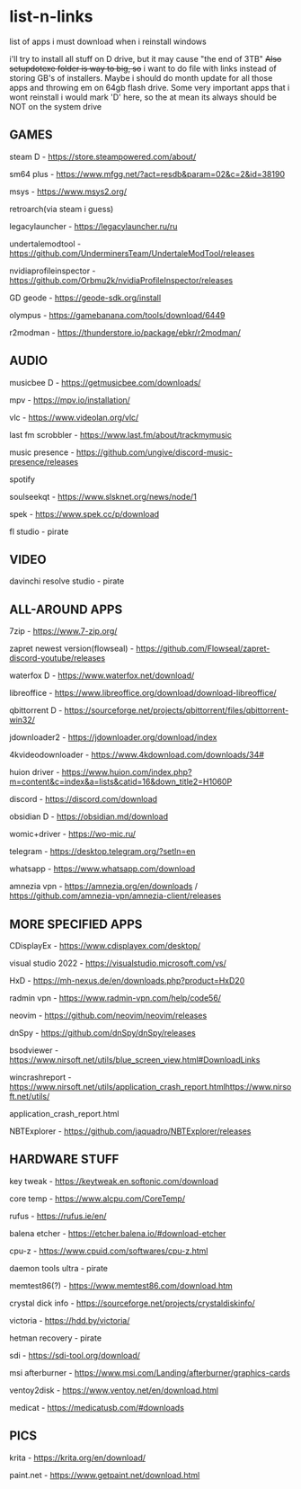 # list-n-links
list of apps i must download when i reinstall windows

i'll try to install all stuff on D drive, but it may cause "the end of 3TB"
~~Also setupdotexe folder is way to big, so~~ i want to do file with links instead of storing GB's of installers.
Maybe i should do month update for all those apps and throwing em on 64gb flash drive. Some very important apps that i wont reinstall i would mark 'D' here, so the at mean its always should be NOT on the system drive

## GAMES

steam D - https://store.steampowered.com/about/

sm64 plus - https://www.mfgg.net/?act=resdb&param=02&c=2&id=38190

msys - https://www.msys2.org/

retroarch(via steam i guess)

legacylauncher - https://legacylauncher.ru/ru

undertalemodtool - https://github.com/UnderminersTeam/UndertaleModTool/releases

nvidiaprofileinspector - https://github.com/Orbmu2k/nvidiaProfileInspector/releases

GD geode - https://geode-sdk.org/install

olympus - https://gamebanana.com/tools/download/6449

r2modman - https://thunderstore.io/package/ebkr/r2modman/

## AUDIO

musicbee D - https://getmusicbee.com/downloads/

mpv - https://mpv.io/installation/

vlc - https://www.videolan.org/vlc/

last fm scrobbler - https://www.last.fm/about/trackmymusic

music presence - https://github.com/ungive/discord-music-presence/releases

spotify

soulseekqt - https://www.slsknet.org/news/node/1

spek - https://www.spek.cc/p/download

fl studio - pirate

## VIDEO

davinchi resolve studio - pirate

## ALL-AROUND APPS

7zip - https://www.7-zip.org/

zapret newest version(flowseal) - https://github.com/Flowseal/zapret-discord-youtube/releases

waterfox D - https://www.waterfox.net/download/

libreoffice - https://www.libreoffice.org/download/download-libreoffice/

qbittorrent D - https://sourceforge.net/projects/qbittorrent/files/qbittorrent-win32/

jdownloader2 - https://jdownloader.org/download/index

4kvideodownloader - https://www.4kdownload.com/downloads/34#

huion driver - https://www.huion.com/index.php?m=content&c=index&a=lists&catid=16&down_title2=H1060P

discord - https://discord.com/download

obsidian D - https://obsidian.md/download

womic+driver - https://wo-mic.ru/

telegram - https://desktop.telegram.org/?setln=en

whatsapp - https://www.whatsapp.com/download

amnezia vpn - https://amnezia.org/en/downloads / https://github.com/amnezia-vpn/amnezia-client/releases

## MORE SPECIFIED APPS

CDisplayEx - https://www.cdisplayex.com/desktop/

visual studio 2022 - https://visualstudio.microsoft.com/vs/

HxD - https://mh-nexus.de/en/downloads.php?product=HxD20

radmin vpn - https://www.radmin-vpn.com/help/code56/

neovim - https://github.com/neovim/neovim/releases

dnSpy - https://github.com/dnSpy/dnSpy/releases

bsodviewer - https://www.nirsoft.net/utils/blue_screen_view.html#DownloadLinks

wincrashreport - https://www.nirsoft.net/utils/application_crash_report.htmlhttps://www.nirsoft.net/utils/

application_crash_report.html

NBTExplorer - https://github.com/jaquadro/NBTExplorer/releases

## HARDWARE STUFF

key tweak - https://keytweak.en.softonic.com/download

core temp - https://www.alcpu.com/CoreTemp/

rufus - https://rufus.ie/en/

balena etcher - https://etcher.balena.io/#download-etcher

cpu-z - https://www.cpuid.com/softwares/cpu-z.html

daemon tools ultra - pirate

memtest86(?) - https://www.memtest86.com/download.htm

crystal dick info - https://sourceforge.net/projects/crystaldiskinfo/

victoria - https://hdd.by/victoria/

hetman recovery - pirate

sdi - https://sdi-tool.org/download/

msi afterburner - https://www.msi.com/Landing/afterburner/graphics-cards

ventoy2disk - https://www.ventoy.net/en/download.html

medicat - https://medicatusb.com/#downloads

## PICS

krita - https://krita.org/en/download/

paint.net - https://www.getpaint.net/download.html
